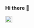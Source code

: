 ### Hi there 👋

 <img align="left" width="22px" src="https://www.flaticon.com/svg/vstatic/svg/174/174857.svg?token=exp=1613413313~hmac=c88ff7972df5b6c62205582f82f7a27f" />

